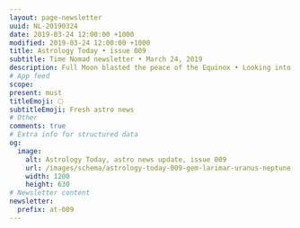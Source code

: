 ```yaml
---
layout: page-newsletter
uuid: NL-20190324
date: 2019-03-24 12:00:00 +1000
modified: 2019-03-24 12:00:00 +1000
title: Astrology Today • issue 009
subtitle: Time Nomad newsletter • March 24, 2019
description: Full Moon blasted the peace of the Equinox • Looking into the year ahead • The magic of the Larimar gemstone… read our regular astrological knowledge stories and news updates.
# App feed
scope: 
present: must
titleEmoji: 🌕
subtitleEmoji: Fresh astro news
# Other
comments: true
# Extra info for structured data
og:
  image:
    alt: Astrology Today, astro news update, issue 009
    url: /images/schema/astrology-today-009-gem-larimar-uranus-neptune.jpg
    width: 1200
    height: 630
# Newsletter content
newsletter:
  prefix: at-009
---
```


